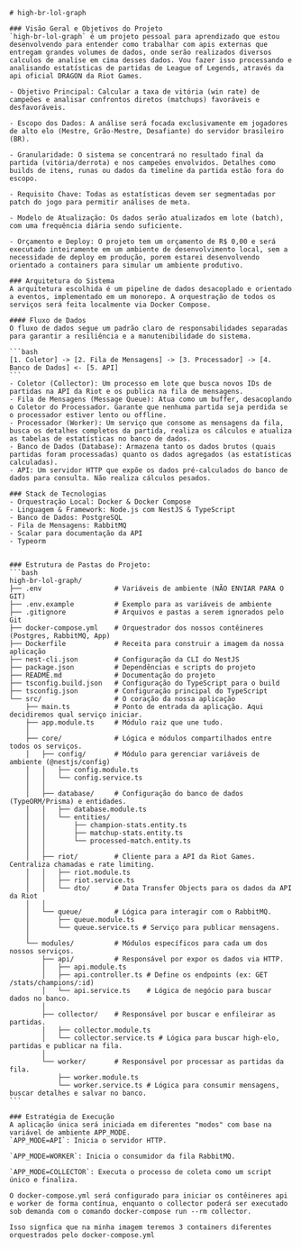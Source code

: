     # high-br-lol-graph

    ### Visão Geral e Objetivos do Projeto
    `high-br-lol-graph` é um projeto pessoal para aprendizado que estou desenvolvendo para entender como trabalhar com apis externas que entregam grandes volumes de dados, onde serão realizados diversos calculos de analise em cima desses dados. Vou fazer isso processando e analisando estatísticas de partidas de League of Legends, através da api oficial DRAGON da Riot Games.

    - Objetivo Principal: Calcular a taxa de vitória (win rate) de campeões e analisar confrontos diretos (matchups) favoráveis e desfavoráveis.

    - Escopo dos Dados: A análise será focada exclusivamente em jogadores de alto elo (Mestre, Grão-Mestre, Desafiante) do servidor brasileiro (BR).

    - Granularidade: O sistema se concentrará no resultado final da partida (vitória/derrota) e nos campeões envolvidos. Detalhes como builds de itens, runas ou dados da timeline da partida estão fora do escopo.

    - Requisito Chave: Todas as estatísticas devem ser segmentadas por patch do jogo para permitir análises de meta.

    - Modelo de Atualização: Os dados serão atualizados em lote (batch), com uma frequência diária sendo suficiente.

    - Orçamento e Deploy: O projeto tem um orçamento de R$ 0,00 e será executado inteiramente em um ambiente de desenvolvimento local, sem a necessidade de deploy em produção, porem estarei desenvolvendo orientado a containers para simular um ambiente produtivo.

    ### Arquitetura do Sistema
    A arquitetura escolhida é um pipeline de dados desacoplado e orientado a eventos, implementado em um monorepo. A orquestração de todos os serviços será feita localmente via Docker Compose.

    #### Fluxo de Dados
    O fluxo de dados segue um padrão claro de responsabilidades separadas para garantir a resiliência e a manutenibilidade do sistema.

    ```bash
    [1. Coletor] -> [2. Fila de Mensagens] -> [3. Processador] -> [4. Banco de Dados] <- [5. API]
    ```
    - Coletor (Collector): Um processo em lote que busca novos IDs de partidas na API da Riot e os publica na fila de mensagens.
    - Fila de Mensagens (Message Queue): Atua como um buffer, desacoplando o Coletor do Processador. Garante que nenhuma partida seja perdida se o processador estiver lento ou offline.
    - Processador (Worker): Um serviço que consome as mensagens da fila, busca os detalhes completos da partida, realiza os cálculos e atualiza as tabelas de estatísticas no banco de dados.
    - Banco de Dados (Database): Armazena tanto os dados brutos (quais partidas foram processadas) quanto os dados agregados (as estatísticas calculadas).
    - API: Um servidor HTTP que expõe os dados pré-calculados do banco de dados para consulta. Não realiza cálculos pesados.

    ### Stack de Tecnologias
    - Orquestração Local: Docker & Docker Compose
    - Linguagem & Framework: Node.js com NestJS & TypeScript
    - Banco de Dados: PostgreSQL
    - Fila de Mensagens: RabbitMQ
    - Scalar para documentação da API
    - Typeorm


    ### Estrutura de Pastas do Projeto:
    ```bash
    high-br-lol-graph/
    ├── .env                  # Variáveis de ambiente (NÃO ENVIAR PARA O GIT)
    ├── .env.example          # Exemplo para as variáveis de ambiente
    ├── .gitignore            # Arquivos e pastas a serem ignorados pelo Git
    ├── docker-compose.yml    # Orquestrador dos nossos contêineres (Postgres, RabbitMQ, App)
    ├── Dockerfile            # Receita para construir a imagem da nossa aplicação
    ├── nest-cli.json         # Configuração da CLI do NestJS
    ├── package.json          # Dependências e scripts do projeto
    ├── README.md             # Documentação do projeto
    ├── tsconfig.build.json   # Configuração do TypeScript para o build
    ├── tsconfig.json         # Configuração principal do TypeScript
    └── src/                  # O coração da nossa aplicação
        ├── main.ts           # Ponto de entrada da aplicação. Aqui decidiremos qual serviço iniciar.
        ├── app.module.ts     # Módulo raiz que une tudo.
        │
        ├── core/             # Lógica e módulos compartilhados entre todos os serviços.
        │   ├── config/       # Módulo para gerenciar variáveis de ambiente (@nestjs/config)
        │   │   ├── config.module.ts
        │   │   └── config.service.ts
        │   │
        │   ├── database/     # Configuração do banco de dados (TypeORM/Prisma) e entidades.
        │   │   ├── database.module.ts
        │   │   └── entities/
        │   │       ├── champion-stats.entity.ts
        │   │       ├── matchup-stats.entity.ts
        │   │       └── processed-match.entity.ts
        │   │
        │   ├── riot/         # Cliente para a API da Riot Games. Centraliza chamadas e rate limiting.
        │   │   ├── riot.module.ts
        │   │   ├── riot.service.ts
        │   │   └── dto/      # Data Transfer Objects para os dados da API da Riot
        │   │
        │   └── queue/        # Lógica para interagir com o RabbitMQ.
        │       ├── queue.module.ts
        │       └── queue.service.ts # Serviço para publicar mensagens.
        │
        └── modules/          # Módulos específicos para cada um dos nossos serviços.
            ├── api/          # Responsável por expor os dados via HTTP.
            │   ├── api.module.ts
            │   ├── api.controller.ts # Define os endpoints (ex: GET /stats/champions/:id)
            │   └── api.service.ts    # Lógica de negócio para buscar dados no banco.
            │
            ├── collector/    # Responsável por buscar e enfileirar as partidas.
            │   ├── collector.module.ts
            │   └── collector.service.ts # Lógica para buscar high-elo, partidas e publicar na fila.
            │
            └── worker/       # Responsável por processar as partidas da fila.
                ├── worker.module.ts
                └── worker.service.ts # Lógica para consumir mensagens, buscar detalhes e salvar no banco.
    ```

    ### Estratégia de Execução
    A aplicação única será iniciada em diferentes "modos" com base na variável de ambiente APP_MODE.
    `APP_MODE=API`: Inicia o servidor HTTP.

    `APP_MODE=WORKER`: Inicia o consumidor da fila RabbitMQ.

    `APP_MODE=COLLECTOR`: Executa o processo de coleta como um script único e finaliza.

    O docker-compose.yml será configurado para iniciar os contêineres api e worker de forma contínua, enquanto o collector poderá ser executado sob demanda com o comando docker-compose run --rm collector.

    Isso signfica que na minha imagem teremos 3 containers diferentes orquestrados pelo docker-compose.yml